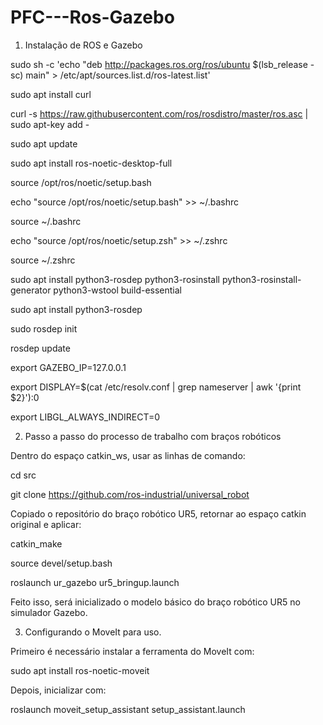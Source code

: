 # PFC---Ros-Gazebo

1. Instalação de ROS e Gazebo

sudo sh -c 'echo "deb http://packages.ros.org/ros/ubuntu $(lsb_release -sc) main" > /etc/apt/sources.list.d/ros-latest.list'

sudo apt install curl

curl -s https://raw.githubusercontent.com/ros/rosdistro/master/ros.asc | sudo apt-key add -

sudo apt update

sudo apt install ros-noetic-desktop-full

source /opt/ros/noetic/setup.bash

echo "source /opt/ros/noetic/setup.bash" >> ~/.bashrc

source ~/.bashrc

echo "source /opt/ros/noetic/setup.zsh" >> ~/.zshrc

source ~/.zshrc

sudo apt install python3-rosdep python3-rosinstall python3-rosinstall-generator python3-wstool build-essential

sudo apt install python3-rosdep

sudo rosdep init

rosdep update

export GAZEBO_IP=127.0.0.1

export DISPLAY=$(cat /etc/resolv.conf | grep nameserver | awk '{print $2}'):0 

export LIBGL_ALWAYS_INDIRECT=0


2. Passo a passo do processo de trabalho com braços robóticos

Dentro do espaço catkin_ws, usar as linhas de comando:

cd src

git clone https://github.com/ros-industrial/universal_robot

Copiado o repositório do braço robótico UR5, retornar ao espaço catkin original e aplicar:

catkin_make

source devel/setup.bash

roslaunch ur_gazebo ur5_bringup.launch

Feito isso, será inicializado o modelo básico do braço robótico UR5 no simulador Gazebo.


3. Configurando o MoveIt para uso.

Primeiro é necessário instalar a ferramenta do MoveIt com:

sudo apt install ros-noetic-moveit

Depois, inicializar com:

roslaunch moveit_setup_assistant setup_assistant.launch


